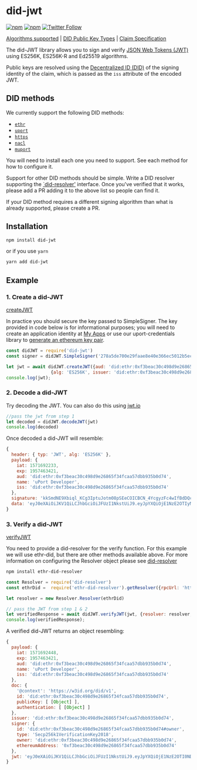 # did-jwt
[![npm](https://img.shields.io/npm/dt/did-jwt.svg)](https://www.npmjs.com/package/did-jwt)
[![npm](https://img.shields.io/npm/v/did-jwt.svg)](https://www.npmjs.com/package/did-jwt)
[![Twitter Follow](https://img.shields.io/twitter/follow/uport_me.svg?style=social&label=Follow)](https://twitter.com/uport_me)

[Algorithms supported](docs/guides/index.md#algorithms-supported) | [DID Public Key Types](docs/guides/index.md#did-publickey-types) | [Claim Specification](docs/guides/index.md#claims)

The did-JWT library allows you to sign and verify [JSON Web Tokens (JWT)](https://tools.ietf.org/html/rfc7519) using ES256K, ES256K-R and Ed25519 algorithms.

Public keys are resolved using the [Decentralized ID (DID)](https://w3c-ccg.github.io/did-spec/#decentralized-identifiers-dids) of the signing identity of the claim, which is passed as the `iss` attribute of the encoded JWT.

## DID methods
We currently support the following DID methods:

- [`ethr`](https://github.com/uport-project/ethr-did-resolver)
- [`uport`](https://github.com/uport-project/uport-did-resolver)
- [`https`](https://github.com/uport-project/https-did-resolver)
- [`nacl`](https://github.com/uport-project/nacl-did)
- [`muport`](https://github.com/3box/muport-did-resolver)

You will need to install each one you need to support. See each method for how to configure it.

Support for other DID methods should be simple. Write a DID resolver supporting the [`did-resolver'](https://github.com/uport-project/did-resolver) interface. Once you've verified that it works, please add a PR adding it to the above list so people can find it.

If your DID method requires a different signing algorithm than what is already supported, please create a PR.

## Installation

```bash
npm install did-jwt
```

or if you use `yarn`

```bash
yarn add did-jwt
```

## Example

### 1. Create a did-JWT

[createJWT](docs/reference/index.md#did-jwtjwtcreatejwtpayload-config--promiseobject-error)

In practice you should secure the key passed to SimpleSigner.  The key provided in code below is for informational purposes; you will need to create an application identity at [My Apps](http://developer.uport.me/myapps) or use our uport-credentials library to [generate an ethereum key pair](https://github.com/uport-project/uport-credentials/blob/develop/docs/guides/index.md#generate-an-ethereum-keypair).

```js
const didJWT = require('did-jwt')
const signer = didJWT.SimpleSigner('278a5de700e29faae8e40e366ec5012b5ec63d36ec77e8a2417154cc1d25383f');

let jwt = await didJWT.createJWT({aud: 'did:ethr:0xf3beac30c498d9e26865f34fcaa57dbb935b0d74', exp: 1957463421, name: 'uPort Developer'},
                 {alg: 'ES256K', issuer: 'did:ethr:0xf3beac30c498d9e26865f34fcaa57dbb935b0d74', signer})
console.log(jwt);
```


### 2. Decode a did-JWT

Try decoding the JWT.  You can also do this using [jwt.io](jwt.io)

```js
//pass the jwt from step 1
let decoded = didJWT.decodeJWT(jwt)
console.log(decoded)
```

Once decoded a did-JWT will resemble:

```js
{
  header: { typ: 'JWT', alg: 'ES256K' },
  payload: {
    iat: 1571692233,
    exp: 1957463421,
    aud: 'did:ethr:0xf3beac30c498d9e26865f34fcaa57dbb935b0d74',
    name: 'uPort Developer',
    iss: 'did:ethr:0xf3beac30c498d9e26865f34fcaa57dbb935b0d74'
  },
  signature: 'kkSmdNE9Xbiql_KCg3IptuJotm08pSEeCOICBCN_4YcgyzFc4wIfBdDQcz76eE-z7xUR3IBb6-r-lRfSJcHMiAA',
  data: 'eyJ0eXAiOiJKV1QiLCJhbGciOiJFUzI1NkstUiJ9.eyJpYXQiOjE1NzE2OTIyMzMsImV4cCI6MTk1NzQ2MzQyMSwiYXVkIjoiZGlkOmV0aHI6MHhmM2JlYWMzMGM0OThkOWUyNjg2NWYzNGZjYWE1N2RiYjkzNWIwZDc0IiwibmFtZSI6InVQb3J0IERldmVsb3BlciIsImlzcyI6ImRpZDpldGhyOjB4ZjNiZWFjMzBjNDk4ZDllMjY4NjVmMzRmY2FhNTdkYmI5MzViMGQ3NCJ9'
}
```

### 3. Verify a did-JWT
[verifyJWT](/docs/reference/index.md#did-jwtjwtverifyjwtjwt-config--promiseobject-error)

You need to provide a did-resolver for the verify function. For this example we will use ethr-did, but there are other methods available above. For more information on configuring the Resolver object please see [did-resolver](https://github.com/decentralized-identity/did-resolver#configure-resolver-object)

``` bash
npm install ethr-did-resolver
```

```js
const Resolver = require('did-resolver')
const ethrDid =  require('ethr-did-resolver').getResolver({rpcUrl: 'https://mainnet.infura.io/v3/...'})

let resolver = new Resolver.Resolver(ethrDid)

// pass the JWT from step 1 & 2
let verifiedResponse = await didJWT.verifyJWT(jwt, {resolver: resolver, audience: 'did:ethr:0xf3beac30c498d9e26865f34fcaa57dbb935b0d74'})
console.log(verifiedResponse);
```

A verified did-JWT returns an object resembling:

```js
{
  payload: {
    iat: 1571692448,
    exp: 1957463421,
    aud: 'did:ethr:0xf3beac30c498d9e26865f34fcaa57dbb935b0d74',
    name: 'uPort Developer',
    iss: 'did:ethr:0xf3beac30c498d9e26865f34fcaa57dbb935b0d74'
  },
  doc: {
    '@context': 'https://w3id.org/did/v1',
    id: 'did:ethr:0xf3beac30c498d9e26865f34fcaa57dbb935b0d74',
    publicKey: [ [Object] ],
    authentication: [ [Object] ]
  },
  issuer: 'did:ethr:0xf3beac30c498d9e26865f34fcaa57dbb935b0d74',
  signer: {
    id: 'did:ethr:0xf3beac30c498d9e26865f34fcaa57dbb935b0d74#owner',
    type: 'Secp256k1VerificationKey2018',
    owner: 'did:ethr:0xf3beac30c498d9e26865f34fcaa57dbb935b0d74',
    ethereumAddress: '0xf3beac30c498d9e26865f34fcaa57dbb935b0d74'
  },
  jwt: 'eyJ0eXAiOiJKV1QiLCJhbGciOiJFUzI1NkstUiJ9.eyJpYXQiOjE1NzE2OTI0NDgsImV4cCI6MTk1NzQ2MzQyMSwiYXVkIjoiZGlkOmV0aHI6MHhmM2JlYWMzMGM0OThkOWUyNjg2NWYzNGZjYWE1N2RiYjkzNWIwZDc0IiwibmFtZSI6InVQb3J0IERldmVsb3BlciIsImlzcyI6ImRpZDpldGhyOjB4ZjNiZWFjMzBjNDk4ZDllMjY4NjVmMzRmY2FhNTdkYmI5MzViMGQ3NCJ9.xd_CSWukS6rK8y7GVvyH_c5yRsDXojM6BuKaf1ZMg0fsgpSBioS7jBfyk4ZZvS0iuFu4u4_771_PNWvmsvaZQQE'
}
```
